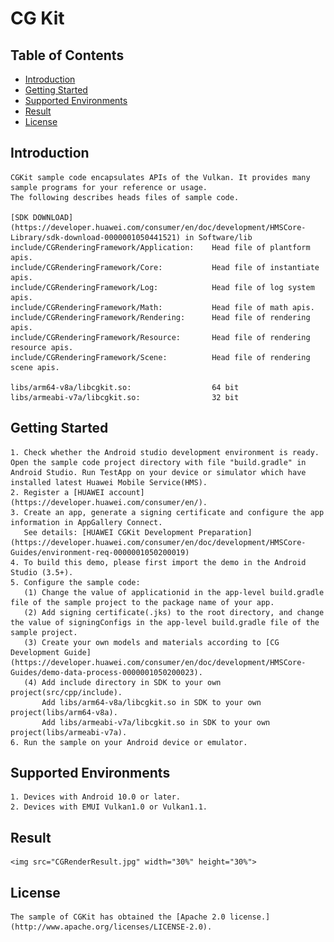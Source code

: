 # CG Kit

## Table of Contents
 * [Introduction](#introduction)
 * [Getting Started](#getting-started)
 * [Supported Environments](#supported-environments)
 * [Result](#result)
 * [License](#license)
## Introduction
    CGKit sample code encapsulates APIs of the Vulkan. It provides many sample programs for your reference or usage.
    The following describes heads files of sample code.

    [SDK DOWNLOAD](https://developer.huawei.com/consumer/en/doc/development/HMSCore-Library/sdk-download-0000001050441521) in Software/lib
    include/CGRenderingFramework/Application:    Head file of plantform apis.
    include/CGRenderingFramework/Core:           Head file of instantiate apis.
    include/CGRenderingFramework/Log:            Head file of log system apis.
    include/CGRenderingFramework/Math:           Head file of math apis.
    include/CGRenderingFramework/Rendering:      Head file of rendering apis.
    include/CGRenderingFramework/Resource:       Head file of rendering resource apis.
    include/CGRenderingFramework/Scene:          Head file of rendering scene apis.

    libs/arm64-v8a/libcgkit.so:                  64 bit
    libs/armeabi-v7a/libcgkit.so:                32 bit

## Getting Started
    1. Check whether the Android studio development environment is ready. Open the sample code project directory with file "build.gradle" in Android Studio. Run TestApp on your device or simulator which have installed latest Huawei Mobile Service(HMS).
    2. Register a [HUAWEI account](https://developer.huawei.com/consumer/en/).
    3. Create an app, generate a signing certificate and configure the app information in AppGallery Connect.
       See details: [HUAWEI CGKit Development Preparation](https://developer.huawei.com/consumer/en/doc/development/HMSCore-Guides/environment-req-0000001050200019)
    4. To build this demo, please first import the demo in the Android Studio (3.5+).
    5. Configure the sample code:
       (1) Change the value of applicationid in the app-level build.gradle file of the sample project to the package name of your app.
       (2) Add signing certificate(.jks) to the root directory, and change the value of signingConfigs in the app-level build.gradle file of the sample project.
       (3) Create your own models and materials according to [CG Development Guide](https://developer.huawei.com/consumer/en/doc/development/HMSCore-Guides/demo-data-process-0000001050200023).
       (4) Add include directory in SDK to your own project(src/cpp/include).
           Add libs/arm64-v8a/libcgkit.so in SDK to your own project(libs/arm64-v8a).
           Add libs/armeabi-v7a/libcgkit.so in SDK to your own project(libs/armeabi-v7a).
    6. Run the sample on your Android device or emulator.

## Supported Environments
    1. Devices with Android 10.0 or later.
    2. Devices with EMUI Vulkan1.0 or Vulkan1.1.

## Result
    <img src="CGRenderResult.jpg" width="30%" height="30%">
## License
    The sample of CGKit has obtained the [Apache 2.0 license.](http://www.apache.org/licenses/LICENSE-2.0).
